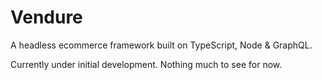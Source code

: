 # Vendure

A headless ecommerce framework built on TypeScript, Node & GraphQL.

Currently under initial development. Nothing much to see for now.
